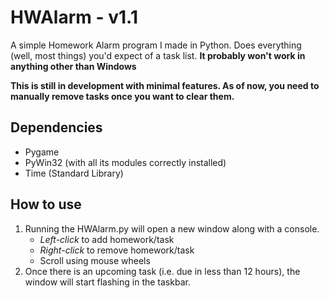 # HWAlarm - v1.1
A simple Homework Alarm program I made in Python. Does everything (well, most things) you'd expect of a task list. **It probably won't work in anything other than Windows**

**This is still in development with minimal features. As of now, you need to manually remove tasks once you want to clear them.**
## Dependencies
  - Pygame
  - PyWin32 (with all its modules correctly installed)
  - Time (Standard Library)

## How to use
  1. Running the HWAlarm.py will open a new window along with a console.
      - *Left-click* to add homework/task
      - *Right-click* to remove homework/task
      - Scroll using mouse wheels
  2. Once there is an upcoming task (i.e. due in less than 12 hours), the window will start flashing in the taskbar.
